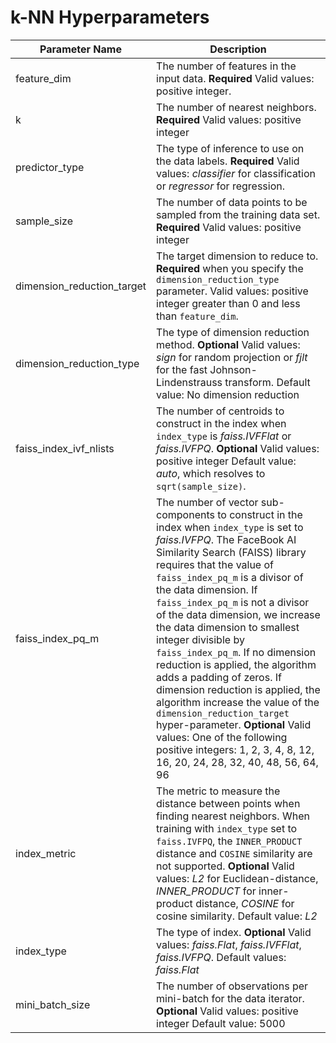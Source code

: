 # k\-NN Hyperparameters<a name="kNN_hyperparameters"></a>


| Parameter Name | Description | 
| --- | --- | 
| feature\_dim |  The number of features in the input data\. **Required** Valid values: positive integer\.  | 
| k |  The number of nearest neighbors\. **Required** Valid values: positive integer  | 
| predictor\_type |  The type of inference to use on the data labels\. **Required** Valid values: *classifier* for classification or *regressor* for regression\.  | 
| sample\_size |  The number of data points to be sampled from the training data set\.  **Required** Valid values: positive integer  | 
| dimension\_reduction\_target |  The target dimension to reduce to\. **Required** when you specify the `dimension_reduction_type` parameter\. Valid values: positive integer greater than 0 and less than `feature_dim`\.  | 
| dimension\_reduction\_type |  The type of dimension reduction method\.  **Optional** Valid values: *sign* for random projection or *fjlt* for the fast Johnson\-Lindenstrauss transform\. Default value: No dimension reduction  | 
| faiss\_index\_ivf\_nlists |  The number of centroids to construct in the index when `index_type` is *faiss\.IVFFlat* or *faiss\.IVFPQ*\. **Optional** Valid values: positive integer Default value: *auto*, which resolves to `sqrt(sample_size)`\.  | 
| faiss\_index\_pq\_m |  The number of vector sub\-components to construct in the index when `index_type` is set to *faiss\.IVFPQ*\.  The FaceBook AI Similarity Search \(FAISS\) library requires that the value of `faiss_index_pq_m` is a divisor of the data dimension\. If `faiss_index_pq_m` is not a divisor of the data dimension, we increase the data dimension to smallest integer divisible by `faiss_index_pq_m`\. If no dimension reduction is applied, the algorithm adds a padding of zeros\. If dimension reduction is applied, the algorithm increase the value of the `dimension_reduction_target` hyper\-parameter\. **Optional** Valid values: One of the following positive integers: 1, 2, 3, 4, 8, 12, 16, 20, 24, 28, 32, 40, 48, 56, 64, 96  | 
| index\_metric |  The metric to measure the distance between points when finding nearest neighbors\. When training with `index_type` set to `faiss.IVFPQ`, the `INNER_PRODUCT` distance and `COSINE` similarity are not supported\. **Optional**  Valid values: *L2* for Euclidean\-distance, *INNER\_PRODUCT* for inner\-product distance, *COSINE* for cosine similarity\. Default value: *L2*  | 
| index\_type |  The type of index\. **Optional** Valid values: *faiss\.Flat*, *faiss\.IVFFlat*, *faiss\.IVFPQ*\. Default values: *faiss\.Flat*  | 
| mini\_batch\_size |  The number of observations per mini\-batch for the data iterator\.  **Optional** Valid values: positive integer Default value: 5000  | 